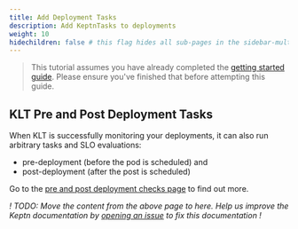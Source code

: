 ```yaml
---
title: Add Deployment Tasks
description: Add KeptnTasks to deployments
weight: 10
hidechildren: false # this flag hides all sub-pages in the sidebar-multicard.html
---
```


> This tutorial assumes you have already completed the [getting started guide](../getting-started.md).
> Please ensure you've finished that before attempting this guide.

## KLT Pre and Post Deployment Tasks

When KLT is successfully monitoring your deployments, it can also run arbitrary tasks and SLO evaluations:

- pre-deployment (before the pod is scheduled) and
- post-deployment (after the post is scheduled)

Go to the [pre and post deployment checks page](../implementing/integrate#pre--and-post-deployment-checks) to find out more.

_!
TODO: Move the content from the above page to here.
Help us improve the Keptn documentation by
[opening an issue](https://github.com/keptn/lifecycle-toolkit/issues/new) to fix this documentation !_
